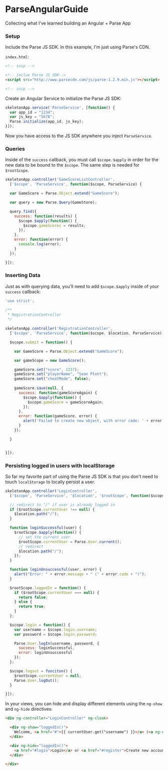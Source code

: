 ParseAngularGuide
=================

Collecting what I've learned building an Angular + Parse App

### Setup

Include the Parse JS SDK. In this example, I'm just using Parse's CDN.

`index.html`:

```html
<!-- snip -->

<!-- inclue Parse JS SDK-->
<script src="http://www.parsecdn.com/js/parse-1.2.9.min.js"></script>

<!-- snip -->
```

Create an Angular Service to initialize the Parse JS SDK:

```javascript
skeletonApp.service('ParseService', [function() {
  var app_id = "1234";
  var js_key = "5678";
  Parse.initialize(app_id, js_key);
}]);
```

Now you have access to the JS SDK anywhere you inject `ParseService`.

### Queries

Inside of the `success` callback, you must call `$scope.$apply` in order for the new data to be bound to the `$scope`. The same step is needed for `$rootScope`.

```javascript
skeletonApp.controller('GameScoreListController', 
  ['$scope', 'ParseService', function($scope, ParseService) {

  var GameScore = Parse.Object.extend("GameScore");

  var query = new Parse.Query(GameStore);

  query.find({
    success: function(results) {
      $scope.$apply(function() {
        $scope.gameScores = results;
      });
    },
    error: function(error) {
      console.log(error);
    }
  });

}]);
```

### Inserting Data

Just as with querying data, you'll need to add `$scope.$apply` inside of your `success` callback:

```javascript
'use strict';

/**
 * RegistrationController
 */
  
skeletonApp.controller('RegistrationController', 
  ['$scope', 'ParseService', function($scope, $location, ParseService) {

  $scope.submit = function() {

    var GameScore = Parse.Object.extend("GameScore");

    var gameScope = new GameScore();

    gameScore.set("score", 1337);
    gameScore.set("playerName", "Sean Plott");
    gameScore.set("cheatMode", false);
     
    gameScore.save(null, {
      success: function(gameScoreAgain) {
        $scope.$apply(function() {
          $scope.gameScore = gameScoreAgain;
        });
      },
      error: function(gameScore, error) {
        alert('Failed to create new object, with error code: ' + error.description);
      }
    }); 

  }


}]);
```

### Persisting logged in users with localStorage

So far my favorite part of using the Parse JS SDK is that you don't need to touch `localStorage` to locally persist a user.

```javascript
skeletonApp.controller('LoginController', 
  ['$scope', 'ParseService', '$location', '$rootScope', function($scope, ParseService, $location, $rootScope) {

  // redirect to "/" if user is already logged in
  if ($rootScope.currentUser !== null) {
    $location.path("/");
  }

  function loginSuccessful(user) {
    $rootScope.$apply(function() {
      // set the current user
      $rootScope.currentUser = Parse.User.current();
      // redirect
      $location.path("/");
    });
  }

  function loginUnsuccessful(user, error) {
    alert("Error: " + error.message + " (" + error.code + ")");
  }

  $rootScope.loggedIn = function() {
    if ($rootScope.currentUser === null) {
      return false;
    } else {
      return true;
    }
  };

  $scope.login = function() {    
    var username = $scope.login.username;
    var password = $scope.login.password;

    Parse.User.logIn(username, password, {
      success: loginSuccessful,
      error: loginUnsuccessful
    });
  };

  $scope.logout = funciton() {
    $rootScope.currentUser = null;
    Parse.User.logOut();
  }

}]);
```

In your views, you can hide and display different elements using the `ng-show` and `ng-hide` directives:

```html
<div ng-controller="LoginController" ng-cloak>

  <div ng-show="loggedIn()">
    Welcome, <a href="#">{{ currentUser.get("username") }}</a> (<a ng-click="logout()">logout</a>)
  </div>

  <div ng-hide="loggedIn()">
    <a href="#login">Login</a> or <a href="#register">Create new account</a>
  </div>

</div>
```